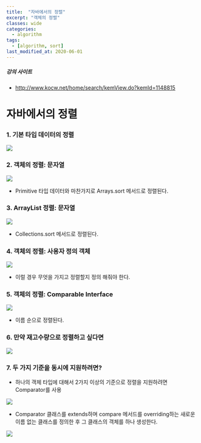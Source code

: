 ```yaml
---
title:  "자바에서의 정렬"
excerpt: "객체의 정렬"
classes: wide
categories:
  - algorithm
tags:
  - [algorithm, sort]
last_modified_at: 2020-06-01
---
```


##### 강의 사이트

* http://www.kocw.net/home/search/kemView.do?kemId=1148815



# 자바에서의 정렬



### 1. 기본 타입 데이터의 정렬

![]({{site.url}}/assets/images/algo48.PNG)



### 2. 객체의 정렬: 문자열

![]({{site.url}}/assets/images/algo49.PNG)

* Primitive 타입 데이터와 마찬가지로 Arrays.sort 메서드로 정렬된다.



### 3. ArrayList 정렬: 문자열

![]({{site.url}}/assets/images/algo50.PNG)

* Collections.sort 메서드로 정렬된다.



### 4. 객체의 정렬: 사용자 정의 객체

![]({{site.url}}/assets/images/algo51.PNG)

* 이럴 경우 무엇을 가지고 정렬할지 정의 해줘야 한다.



### 5. 객체의 정렬: Comparable Interface

![]({{site.url}}/assets/images/algo52.PNG)

* 이름 순으로 정렬된다.



### 6. 만약 재고수량으로 정렬하고 싶다면

![]({{site.url}}/assets/images/algo53.PNG)



### 7. 두 가지 기준을 동시에 지원하려면?

* 하나의 객체 타입에 대해서 2가지 이상의 기준으로 정렬을 지원하려면 Comparator를 사용

![]({{site.url}}/assets/images/algo54.PNG)

* Comparator 클래스를 extends하며 compare 메서드를 overriding하는 새로운 이름 없는 클래스를 정의한 후 그 클래스의 객체를 하나 생성한다.

![]({{site.url}}/assets/images/algo55.PNG)










